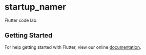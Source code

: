 # startup_namer

Flutter code lab.

## Getting Started

For help getting started with Flutter, view our online
[documentation](https://flutter.io/).
